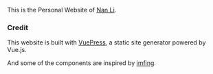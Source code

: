 This is the Personal Website of [Nan Li](https://linan1109.github.io/).

### Credit
This website is built with [VuePress](https://vuepress.vuejs.org/), a static site generator powered by Vue.js. 

And some of the components are inspired by [imfing](https://github.com/imfing/vuepress-homepage/tree/master).